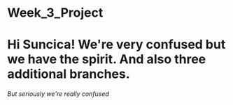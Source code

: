 # Week_3_Project
<html> 
<body>
  <h1> Hi Suncica! We're very confused but we have the spirit. And also three additional branches. </h1>
  
  <h6> But seriously we're really confused <h6>
  
  </body>


</html>

